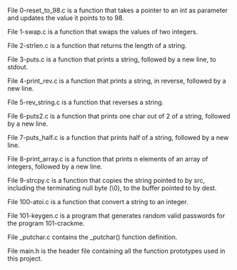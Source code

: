 File 0-reset_to_98.c is a function that takes a pointer to an int as parameter and updates the value it points to to 98.


File 1-swap.c is a function that swaps the values of two integers.


File 2-strlen.c is a function that returns the length of a string.


File 3-puts.c is a function that prints a string, followed by a new line, to stdout.


File 4-print_rev.c is a function that prints a string, in reverse, followed by a new line.


File 5-rev_string.c is a function that reverses a string.


File 6-puts2.c is a function that prints one char out of 2 of a string, followed by a new line.


File 7-puts_half.c is a function that prints half of a string, followed by a new line.


File 8-print_array.c is a function that prints n elements of an array of integers, followed by a new line.


File 9-strcpy.c is a function that copies the string pointed to by src, including the terminating null byte (\0), to the buffer pointed to by dest.


File 100-atoi.c is a function that convert a string to an integer.


File 101-keygen.c is a program that generates random valid passwords for the program 101-crackme.


File _putchar.c contains the _putchar() function definition.


File main.h is the header file containing all the function prototypes used in this project.
